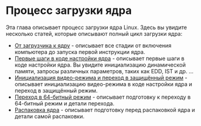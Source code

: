 # Процесс загрузки ядра

Эта глава описывает процесс загрузки ядра Linux. 
Здесь вы увидите несколько статей, которые описывают полный цикл загрузки ядра:

* [От загрузчика к ядру](https://proninyaroslav.gitbooks.io/linux-insides-ru/content/Booting/linux-bootstrap-1.html) - описывает все стадии от включения компьютера до запуска первой инструкции ядра.
* [Первые шаги в коде настройки ядра](https://proninyaroslav.gitbooks.io/linux-insides-ru/content/Booting/linux-bootstrap-2.html) - описывает первые шаги в коде настройки ядра. Вы увидите инициализацию динамической памяти, запросы различных параметров, таких как EDD, IST и др. ...
* [Инициализация видео-режима и переход в защищённый режим](https://proninyaroslav.gitbooks.io/linux-insides-ru/content/Booting/linux-bootstrap-3.html) - описывает инициализацию видео-режима в коде настройки ядра и переход в защищённый режим.
* [Переход в 64-битный режим](https://proninyaroslav.gitbooks.io/linux-insides-ru/content/Booting/linux-bootstrap-4.html) - описывает подготовку к переходу в 64-битный режим и детали перехода.
* [Распаковка ядра](https://proninyaroslav.gitbooks.io/linux-insides-ru/content/Booting/linux-bootstrap-5.html) - описывает подготовку перед распаковкой ядра и детали самой распаковки.
